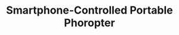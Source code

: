 ---
layout: detailpage
title: "Smartphone-Controlled Portable Phoropter"
description: Information on my independent research project, the Smartphone-Controlled Portable Phoropter Powered by Variable Focal Length Liquid Lens, which won awards at the Intel ISEF and REGENERON STS.
---